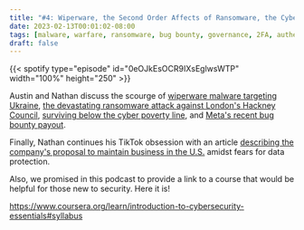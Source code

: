 ```yaml
---
title: "#4: Wiperware, the Second Order Affects of Ransomware, the Cyber Poverty Line, Meta's Bug Bounty, and a Proposal from TikTok to Maintain Business in the U.S."
date: 2023-02-13T00:01:02-08:00
tags: [malware, warfare, ransomware, bug bounty, governance, 2FA, authentication]
draft: false
---
```


{{< spotify type="episode" id="0eOJkEsOCR9IXsEglwsWTP" width="100%" height="250" >}}

Austin and Nathan discuss the scourge of [wiperware malware targeting Ukraine](https://thehackernews.com/2023/01/ukraine-hit-with-new-golang-based.html), [the devastating ransomware attack against London's Hackney Council](https://www.wired.com/story/ransomware-attack-recovery-hackney/), [surviving below the cyber poverty line](https://www.csoonline.com/article/3686688/how-to-survive-below-the-cybersecurity-poverty-line.html), and [Meta's recent bug bounty payout](https://www.securityweek.com/meta-awards-27000-bounty-for-2fa-bypass-vulnerability/?web_view=true).

Finally, Nathan continues his TikTok obsession with an article [describing the company's proposal to maintain business in the U.S.](https://cyberscoop.com/tiktok-national-security-cfius/?&web_view=true) amidst fears for data protection.

Also, we promised in this podcast to provide a link to a course that would be helpful for those new to security. Here it is!

https://www.coursera.org/learn/introduction-to-cybersecurity-essentials#syllabus

